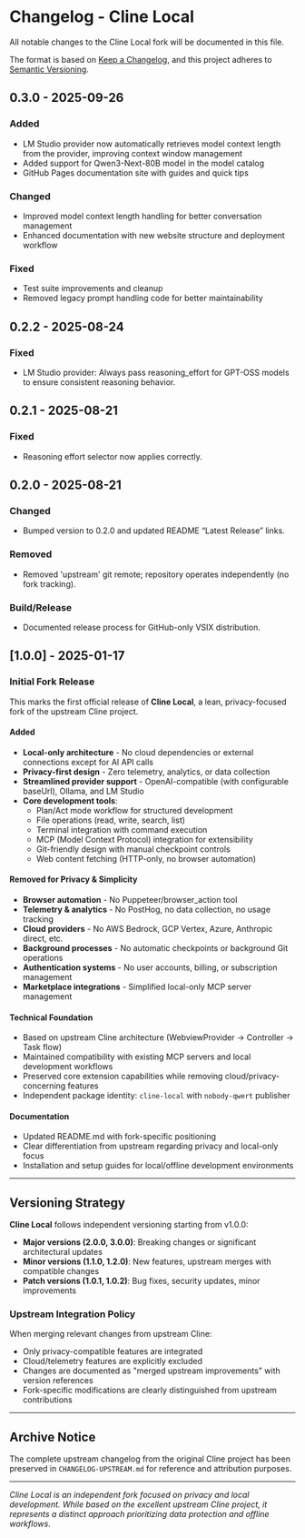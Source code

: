 # Changelog - Cline Local

All notable changes to the Cline Local fork will be documented in this file.

The format is based on [Keep a Changelog](https://keepachangelog.com/en/1.0.0/),
and this project adheres to [Semantic Versioning](https://semver.org/spec/v2.0.0.html).

## 0.3.0 - 2025-09-26

### Added
- LM Studio provider now automatically retrieves model context length from the provider, improving context window management
- Added support for Qwen3-Next-80B model in the model catalog
- GitHub Pages documentation site with guides and quick tips

### Changed
- Improved model context length handling for better conversation management
- Enhanced documentation with new website structure and deployment workflow

### Fixed
- Test suite improvements and cleanup
- Removed legacy prompt handling code for better maintainability

## 0.2.2 - 2025-08-24

### Fixed
- LM Studio provider: Always pass reasoning_effort for GPT-OSS models to ensure consistent reasoning behavior.

## 0.2.1 - 2025-08-21

### Fixed
- Reasoning effort selector now applies correctly.

## 0.2.0 - 2025-08-21

### Changed
- Bumped version to 0.2.0 and updated README “Latest Release” links.

### Removed
- Removed 'upstream' git remote; repository operates independently (no fork tracking).

### Build/Release
- Documented release process for GitHub-only VSIX distribution.

## [1.0.0] - 2025-01-17

### Initial Fork Release

This marks the first official release of **Cline Local**, a lean, privacy-focused fork of the upstream Cline project.

#### Added
- **Local-only architecture** - No cloud dependencies or external connections except for AI API calls
- **Privacy-first design** - Zero telemetry, analytics, or data collection
- **Streamlined provider support** - OpenAI-compatible (with configurable baseUrl), Ollama, and LM Studio
- **Core development tools**:
  - Plan/Act mode workflow for structured development
  - File operations (read, write, search, list)
  - Terminal integration with command execution
  - MCP (Model Context Protocol) integration for extensibility
  - Git-friendly design with manual checkpoint controls
  - Web content fetching (HTTP-only, no browser automation)

#### Removed for Privacy & Simplicity
- **Browser automation** - No Puppeteer/browser_action tool
- **Telemetry & analytics** - No PostHog, no data collection, no usage tracking
- **Cloud providers** - No AWS Bedrock, GCP Vertex, Azure, Anthropic direct, etc.
- **Background processes** - No automatic checkpoints or background Git operations
- **Authentication systems** - No user accounts, billing, or subscription management
- **Marketplace integrations** - Simplified local-only MCP server management

#### Technical Foundation
- Based on upstream Cline architecture (WebviewProvider → Controller → Task flow)
- Maintained compatibility with existing MCP servers and local development workflows
- Preserved core extension capabilities while removing cloud/privacy-concerning features
- Independent package identity: `cline-local` with `nobody-qwert` publisher

#### Documentation
- Updated README.md with fork-specific positioning
- Clear differentiation from upstream regarding privacy and local-only focus
- Installation and setup guides for local/offline development environments

---

## Versioning Strategy

**Cline Local** follows independent versioning starting from v1.0.0:

- **Major versions (2.0.0, 3.0.0)**: Breaking changes or significant architectural updates
- **Minor versions (1.1.0, 1.2.0)**: New features, upstream merges with compatible changes
- **Patch versions (1.0.1, 1.0.2)**: Bug fixes, security updates, minor improvements

### Upstream Integration Policy

When merging relevant changes from upstream Cline:
- Only privacy-compatible features are integrated
- Cloud/telemetry features are explicitly excluded
- Changes are documented as "merged upstream improvements" with version references
- Fork-specific modifications are clearly distinguished from upstream contributions

---

## Archive Notice

The complete upstream changelog from the original Cline project has been preserved in `CHANGELOG-UPSTREAM.md` for reference and attribution purposes.

---

*Cline Local is an independent fork focused on privacy and local development. While based on the excellent upstream Cline project, it represents a distinct approach prioritizing data protection and offline workflows.*
